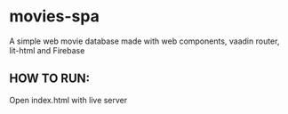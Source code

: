 # movies-spa
 A simple web movie database made with web components, vaadin router, lit-html and Firebase
## HOW TO RUN: 
 Open index.html with live server
